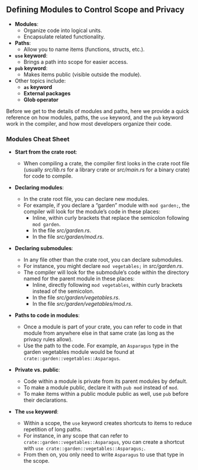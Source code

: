 ## Defining Modules to Control Scope and Privacy

- **Modules**:
  - Organize code into logical units.
  - Encapsulate related functionality.
- **Paths**:
  - Allow you to name items (functions, structs, etc.).
- **`use` keyword**:
  - Brings a path into scope for easier access.
- **`pub` keyword**:
  - Makes items public (visible outside the module).
- Other topics include:
  - **`as` keyword**
  - **External packages**
  - **Glob operator**

Before we get to the details of modules and paths, here we provide a quick reference on how modules, paths, the `use` keyword, and the `pub` keyword work in the compiler, and how most developers organize their code.

### Modules Cheat Sheet

- **Start from the crate root**:
  - When compiling a crate, the compiler first looks in the crate root file (usually *src/lib.rs* for a library crate or *src/main.rs* for a binary crate) for code to compile.

- **Declaring modules**:
  - In the crate root file, you can declare new modules.
  - For example, if you declare a “garden” module with `mod garden;`, the compiler will look for the module’s code in these places:
    - Inline, within curly brackets that replace the semicolon following `mod garden`.
    - In the file *src/garden.rs*.
    - In the file *src/garden/mod.rs*.

- **Declaring submodules**:
  - In any file other than the crate root, you can declare submodules.
  - For instance, you might declare `mod vegetables;` in *src/garden.rs*.
  - The compiler will look for the submodule’s code within the directory named for the parent module in these places:
    - Inline, directly following `mod vegetables`, within curly brackets instead of the semicolon.
    - In the file *src/garden/vegetables.rs*.
    - In the file *src/garden/vegetables/mod.rs*.

- **Paths to code in modules**:
  - Once a module is part of your crate, you can refer to code in that module from anywhere else in that same crate (as long as the privacy rules allow).
  - Use the path to the code. For example, an `Asparagus` type in the garden vegetables module would be found at `crate::garden::vegetables::Asparagus`.

- **Private vs. public**:
  - Code within a module is private from its parent modules by default.
  - To make a module public, declare it with `pub mod` instead of `mod`.
  - To make items within a public module public as well, use `pub` before their declarations.

- **The `use` keyword**:
  - Within a scope, the `use` keyword creates shortcuts to items to reduce repetition of long paths.
  - For instance, in any scope that can refer to `crate::garden::vegetables::Asparagus`, you can create a shortcut with `use crate::garden::vegetables::Asparagus;`.
  - From then on, you only need to write `Asparagus` to use that type in the scope.

